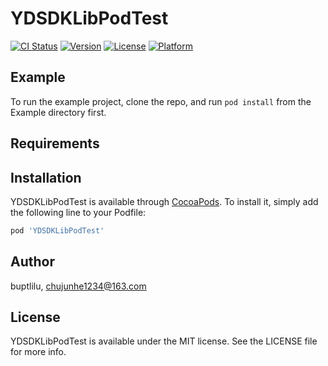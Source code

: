 # YDSDKLibPodTest

[![CI Status](https://img.shields.io/travis/buptlilu/YDSDKLibPodTest.svg?style=flat)](https://travis-ci.org/buptlilu/YDSDKLibPodTest)
[![Version](https://img.shields.io/cocoapods/v/YDSDKLibPodTest.svg?style=flat)](https://cocoapods.org/pods/YDSDKLibPodTest)
[![License](https://img.shields.io/cocoapods/l/YDSDKLibPodTest.svg?style=flat)](https://cocoapods.org/pods/YDSDKLibPodTest)
[![Platform](https://img.shields.io/cocoapods/p/YDSDKLibPodTest.svg?style=flat)](https://cocoapods.org/pods/YDSDKLibPodTest)

## Example

To run the example project, clone the repo, and run `pod install` from the Example directory first.

## Requirements

## Installation

YDSDKLibPodTest is available through [CocoaPods](https://cocoapods.org). To install
it, simply add the following line to your Podfile:

```ruby
pod 'YDSDKLibPodTest'
```

## Author

buptlilu, chujunhe1234@163.com

## License

YDSDKLibPodTest is available under the MIT license. See the LICENSE file for more info.
